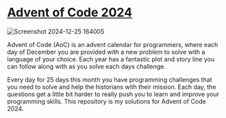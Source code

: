 # [Advent of Code 2024](https://adventofcode.com/2024/about)
![Screenshot 2024-12-25 164005](https://github.com/user-attachments/assets/5aa3ebb9-6753-4271-a904-7f5362210dbf)




Advent of Code (AoC) is an advent calendar for programmers, where each day of December you are provided with a new problem to solve with a language of your choice. Each year has a fantastic plot and story line you can follow along with as you solve each days challenge.

Every day for 25 days this month you have programming challenges that you need to solve and help the historians with their mission. Each day, the questions get a little bit harder to really push you to learn and improve your programming skills. This repository is my solutions for Advent of Code 2024.


